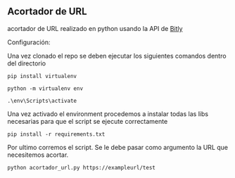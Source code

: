 ## Acortador de URL

acortador de URL realizado en python usando la API de [Bitly](https://bitly.com/)



 Configuración:

 Una vez clonado el repo se deben ejecutar los siguientes comandos dentro del directorio 


```
pip install virtualenv
```
```
python -m virtualenv env
```
```
.\env\Scripts\activate
```

Una vez activado el environment procedemos a instalar todas las libs necesarias para que el script se ejecute correctamente

```
pip install -r requirements.txt
```

Por ultimo corremos el script. Se le debe pasar como argumento la URL que necesitemos acortar.

```
python acortador_url.py https://exampleurl/test
```
